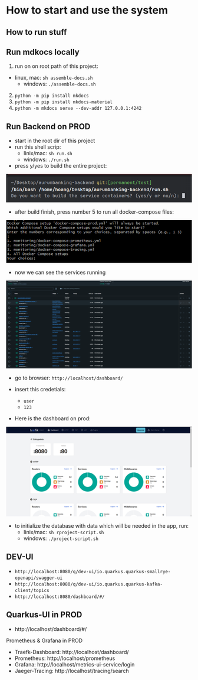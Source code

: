 # How to start and use the system 

## How to run stuff

## Run mdkocs locally
1. run on on root path of this project:
- linux, mac: `sh assemble-docs.sh`
  - windows: `./assemble-docs.sh`
2. `python -m pip install mkdocs`
3. `python -m pip install mkdocs-material`
4. `python -m mkdocs serve --dev-addr 127.0.0.1:4242`

## Run Backend on PROD

- start in the root dir of this project
- run this shell scrip:
    - linix/mac: `sh run.sh`
    - windows: `./run.sh`
- press y/yes to build the entire project:

![build-image](images/deployment/run-sh-1.png)

- after build finish, press number 5 to run all docker-compose files:

![build-docker](images/deployment/run-sh-2.png)

- now we can see the services running

![running-docker](images/deployment/docker-services.png)

- go to browser: `http://localhost/dashboard/`

- insert this credetials:
    - `user`
    - `123`

- Here is the dashboard on prod:

![traefik-dashboard](images/deployment/traefik-dashboard.png)

- to initialize the database with data which will be needed in the app, run:
    - linix/mac: `sh rproject-script.sh`
    - windows: `./project-script.sh`

## DEV-UI

- `http://localhost:8080/q/dev-ui/io.quarkus.quarkus-smallrye-openapi/swagger-ui`
- `http://localhost:8080/q/dev-ui/io.quarkus.quarkus-kafka-client/topics`
- `http://localhost:8080/dashboard/#/`


## Quarkus-UI in PROD

- http://localhost/dashboard/#/

Prometheus & Grafana in PROD

- Traefk-Dashboard: http://localhost/dashboard/
- Prometheus: http://localhost/prometheus
- Grafana: http://localhost/metrics-ui-service/login
- Jaeger-Tracing: http://localhost/tracing/search



